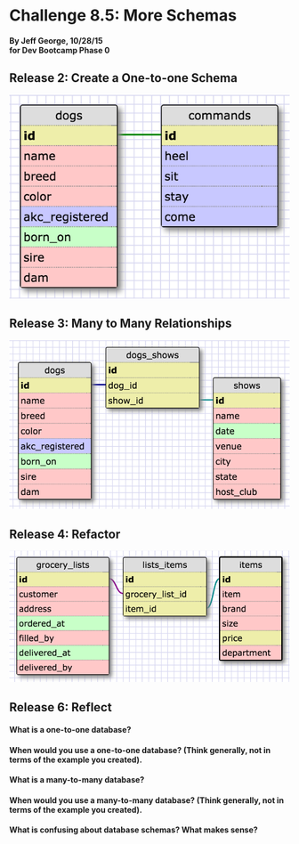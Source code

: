 # Challenge 8.5: More Schemas
#### By Jeff George, 10/28/15<br>for Dev Bootcamp Phase 0

## Release 2: Create a One-to-one Schema
![One-to-One Schema](./imgs/one-to-one_schema.png)

## Release 3: Many to Many Relationships
![Many-to-Many Schema](./imgs/many-to-many_schema.png)

## Release 4: Refactor
![Grocery List Schema](./imgs/grocery_schema.png)

## Release 6: Reflect

#### What is a one-to-one database?




#### When would you use a one-to-one database? (Think generally, not in terms of the example you created).




#### What is a many-to-many database?




#### When would you use a many-to-many database? (Think generally, not in terms of the example you created).




#### What is confusing about database schemas? What makes sense?